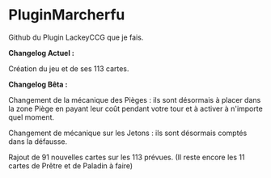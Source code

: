 # PluginMarcherfu
Github du Plugin LackeyCCG que je fais.

**Changelog Actuel :**

Création du jeu et de ses 113 cartes.

**Changelog Bêta :**

Changement de la mécanique des Pièges : ils sont désormais à placer dans la zone Piège en payant leur coût pendant votre tour et à activer à n'importe quel moment.

Changement de mécanique sur les Jetons : ils sont désormais comptés dans la défausse.

Rajout de 91 nouvelles cartes sur les 113 prévues. (Il reste encore les 11 cartes de Prêtre et de Paladin à faire)
